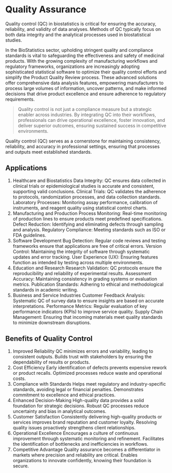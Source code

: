 # Quality Assurance 

Quality control (QC) in biostatistics is critical for ensuring the accuracy, reliability, and validity of data analyses. Methods of QC typically focus on both data integrity and the analytical processes used in biostatistical studies.

In the BioStatistics sector, upholding stringent quality and compliance standards is vital to safeguarding the effectiveness and safety of medicinal products. With the growing complexity of manufacturing workflows and regulatory frameworks, organizations are increasingly adopting sophisticated statistical software to optimize their quality control efforts and simplify the Product Quality Review process. These advanced solutions offer comprehensive data analysis features, empowering manufacturers to process large volumes of information, uncover patterns, and make informed decisions that drive product excellence and ensure adherence to regulatory requirements.

>Quality control is not just a compliance measure but a strategic enabler across industries. By integrating QC into their workflows, professionals can drive operational excellence, foster innovation, and deliver superior outcomes, ensuring sustained success in competitive environments.


Quality control (QC) serves as a cornerstone for maintaining consistency, reliability, and accuracy in professional settings, ensuring that processes and outputs meet established standards. 

## Applications

1. Healthcare and Biostatistics
   Data Integrity: QC ensures data collected in clinical trials or epidemiological studies is accurate and consistent, supporting valid conclusions.
   Clinical Trials: QC validates the adherence to protocols, randomization processes, and data collection standards.
   Laboratory Processes: Monitoring assay performance, calibration of instruments, and reagent quality using statistical control charts.
2. Manufacturing and Production
   Process Monitoring: Real-time monitoring of production lines to ensure products meet predefined specifications.
   Defect Reduction: Identifying and eliminating defects through sampling and analysis.
   Regulatory Compliance: Meeting standards such as ISO or FDA guidelines.
3. Software Development
   Bug Detection: Regular code reviews and testing frameworks ensure that applications are free of critical errors.
   Version Control: Maintaining the integrity of software through systematic updates and error tracking.
   User Experience (UX): Ensuring features function as intended by testing across multiple environments.
4. Education and Research
   Research Validation: QC protocols ensure the reproducibility and reliability of experimental results.
   Assessment Accuracy: Maintaining consistency in grading systems or evaluation metrics.
   Publication Standards: Adhering to ethical and methodological standards in academic writing.
5. Business and Service Industries
   Customer Feedback Analysis: Systematic QC of survey data to ensure insights are based on accurate interpretations.
   Performance Metrics: Regular evaluation of key performance indicators (KPIs) to improve service quality.
   Supply Chain Management: Ensuring that incoming materials meet quality standards to minimize downstream disruptions.

## Benefits of Quality Control

1. Improved Reliability
   QC minimizes errors and variability, leading to consistent outputs.
   Builds trust with stakeholders by ensuring the dependability of results or products.
2. Cost Efficiency
   Early identification of defects prevents expensive rework or product recalls.
   Optimized processes reduce waste and operational costs.
3. Compliance with Standards
   Helps meet regulatory and industry-specific standards, avoiding legal or financial penalties.
   Demonstrates commitment to excellence and ethical practices.
4. Enhanced Decision-Making
   High-quality data provides a solid foundation for strategic decisions.
   Robust QC processes reduce uncertainty and bias in analytical outcomes.
5. Customer Satisfaction
   Consistently delivering high-quality products or services improves brand reputation and customer loyalty.
   Resolving quality issues proactively strengthens client relationships.
6. Operational Excellence
   Encourages a culture of continuous improvement through systematic monitoring and refinement.
   Facilitates the identification of bottlenecks and inefficiencies in workflows.
7. Competitive Advantage
   Quality assurance becomes a differentiator in markets where precision and reliability are critical.
   Enables organizations to innovate confidently, knowing their foundation is secure.

